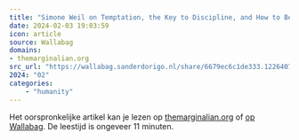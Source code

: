 ```yaml
---
title: "Simone Weil on Temptation, the Key to Discipline, and How to Be a Complete Human Being"
date: 2024-02-03 19:03:59
icon: article
source: Wallabag
domains:
- themarginalian.org
src_url: "https://wallabag.sanderdorigo.nl/share/6679ec6c1de333.12264070"
2024: "02"
categories:
    - "humanity"
---
```

Het oorspronkelijke artikel kan je lezen op [themarginalian.org](https://www.themarginalian.org/2015/04/07/simone-weil-notebooks/) of [op Wallabag](https://wallabag.sanderdorigo.nl/share/6679ec6c1de333.12264070). De leestijd is ongeveer 11 minuten.